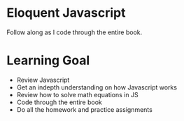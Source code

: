# Eloquent Javascript
Follow along as I code through the entire book.

# Learning Goal
* Review Javascript
* Get an indepth understanding on how Javascript works
* Review how to solve math equations in JS
* Code through the entire book
* Do all the homework and practice assignments